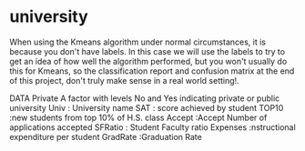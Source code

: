# university
When using the Kmeans algorithm under normal circumstances, it is because you don't have labels. In this case we will use the labels to try to get an idea of how well the algorithm performed, but you won't usually do this for Kmeans, so the classification report and confusion matrix at the end of this project, don't truly make sense in a real world setting!.

DATA
Private A factor with levels No and Yes indicating private or public university
Univ : University name
SAT : score achieved by student
TOP10 :new students from top 10% of H.S. class
Accept :Accept Number of applications accepted
SFRatio : Student Faculty ratio
Expenses :nstructional expenditure per student
GradRate :Graduation Rate
